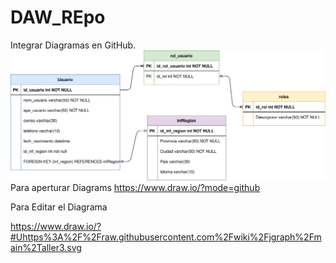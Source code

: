 # DAW_REpo

Integrar Diagramas en GitHub.
![Alt](Taller3.svg)
Para aperturar Diagrams
https://www.draw.io/?mode=github


Para Editar el Diagrama

 https://www.draw.io/?#Uhttps%3A%2F%2Fraw.githubusercontent.com%2Fwiki%2Fjgraph%2Fmain%2Taller3.svg
